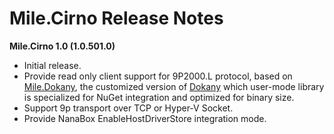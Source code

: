 ﻿# Mile.Cirno Release Notes

**Mile.Cirno 1.0 (1.0.501.0)**

- Initial release.
- Provide read only client support for 9P2000.L protocol, based on
  [Mile.Dokany](https://github.com/ProjectMile/Mile.Dokany), the customized
  version of [Dokany](https://github.com/dokan-dev/dokany) which user-mode
  library is specialized for NuGet integration and optimized for binary size.
- Support 9p transport over TCP or Hyper-V Socket.
- Provide NanaBox EnableHostDriverStore integration mode.
